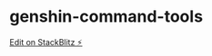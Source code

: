 # genshin-command-tools

[Edit on StackBlitz ⚡️](https://stackblitz.com/edit/stackblitz-starters-z7bdzb)
